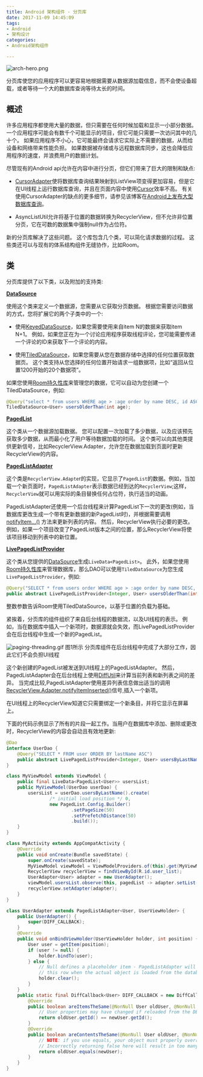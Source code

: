 ```yaml
---
title: Android 架构组件 - 分页库
date: 2017-11-09 14:45:09
tags:
- Android
- 架构设计
categories:
- Android架构组件

---
```


![arch-hero.png](https://developer.android.google.cn/topic/images/arch/hero/arch-hero.png)

分页库使您的应用程序可以更容易地根据需要从数据源加载信息，而不会使设备超载，或者等待一个大的数据库查询等待太长的时间。

<!-- more -->

## 概述

许多应用程序都使用大量的数据，但只需要在任何时候加载和显示一小部分数据。
一个应用程序可能会有数千个可能显示的项目，但它可能只需要一次访问其中的几十个。
如果应用程序不小心，它可能最终会请求它实际上不需要的数据，从而给设备和网络带来性能负担。
如果数据被存储或与远程数据库同步，这也会降低应用程序的速度，并浪费用户的数据计划。

尽管现有的Android api允许在内容中进行分页，但它们带来了巨大的限制和缺点:

* [CursorAdapter](https://developer.android.google.cn/reference/android/widget/CursorAdapter.html)使将数据库查询结果映射到ListView项变得更加容易，但是它在UI线程上运行数据库查询，并且在页面内容中使用[Cursor](https://developer.android.google.cn/reference/android/database/Cursor.html)效率不高。
有关使用CursorAdapter的缺点的更多细节，请参见该博客在[Android上发布大型数据库查询](https://medium.com/google-developers/large-database-queries-on-android-cb043ae626e8)。

* AsyncListUtil允许将基于位置的数据转换为RecyclerView，但不允许非位置分页，它在可数的数据集中强制null作为占位符。

新的分页库解决了这些问题。
这个库包含几个类，可以简化请求数据的过程。
这些类还可以与现有的体系结构组件无缝协作，比如Room。

## 类

分页库提供了以下类，以及附加的支持类:

**[DataSource](https://developer.android.google.cn/reference/android/arch/paging/DataSource.html)**

使用这个类来定义一个数据源，您需要从它获取分页数据。
根据您需要访问数据的方式，您将扩展它的两个子类中的一个:

* 使用[KeyedDataSource](https://developer.android.google.cn/reference/android/arch/paging/KeyedDataSource.html)，如果您需要使用来自item N的数据来获取item N+1。
例如，如果您正在为一个讨论应用程序获取线程评论，您可能需要传递一个评论的ID来获取下一个评论的内容。

* 使用[TiledDataSource](https://developer.android.google.cn/reference/android/arch/paging/TiledDataSource.html)，如果您需要从您在数据存储中选择的任何位置获取数据页。
这个类支持从您选择的任何位置开始请求一组数据项，比如“返回从位置1200开始的20个数据项”。

如果您使用[Room持久性库](/2017/11/09/architecture-room/)来管理您的数据，它可以自动为您创建一个TiledDataSource，例如:

```java
@Query("select * from users WHERE age > :age order by name DESC, id ASC")
TiledDataSource<User> usersOlderThan(int age);
```

**[PagedList](https://developer.android.google.cn/reference/android/arch/paging/PagedList.html)**

这个类从一个数据源加载数据。
您可以配置一次加载了多少数据，以及应该预先获取多少数据，从而最小化了用户等待数据加载的时间。
这个类可以向其他类提供更新信号，比如RecyclerView.Adapter，允许您在数据加载到页面时更新RecyclerView的内容。

**[PagedListAdapter](https://developer.android.google.cn/reference/android/arch/paging/PagedListAdapter.html)**

这个类是`RecyclerView.Adapte`r的实现，它显示了`PagedList`的数据。例如，当加载一个新页面时，`PagedListAdapter`表示数据已经到达的`RecyclerView`;这样，`RecyclerView`就可以用实际的条目替换任何占位符，执行适当的动画。

PagedListAdapter还使用一个后台线程来计算PagedList下一次的更改(例如，当数据库更改生成一个带有更新数据的新PagedList时)，并根据需要调用[notifyItem…()](https://developer.android.google.cn/reference/android/support/v7/widget/RecyclerView.Adapter.html#notifyItemChanged(int)) 方法来更新列表的内容。
然后，RecyclerView执行必要的更改。
例如，如果一个项目改变了PagedList版本之间的位置，那么RecyclerView将使该项目移动到列表中的新位置。

**[LivePagedListProvider](https://developer.android.google.cn/reference/android/arch/paging/LivePagedListProvider.html)**

这个类从您提供的[DataSource](https://developer.android.google.cn/reference/android/arch/paging/DataSource.html)生成`LiveData<PagedList>`。
此外，如果您使用[Room持久性库](/2017/11/09/architecture-room/)来管理数据库，那么DAO可以使用`TiledDataSource`为您生成`LivePagedListProvider`，例如:

```java
@Query("SELECT * from users order WHERE age > :age order by name DESC, id ASC")
public abstract LivePagedListProvider<Integer, User> usersOlderThan(int age);
```

整数参数告诉Room使用TiledDataSource，以基于位置的负载为基础。

紧挨着，分页库的组件组织了来自后台线程的数据流，以及UI线程的表示。
例如，当在数据库中插入一个新项时，数据源就会失效，而LivePagedListProvider会在后台线程中生成一个新的PagedList。

![paging-threading.gif](https://developer.android.google.cn/images/topic/libraries/architecture/paging-threading.gif)
	图1所示 分页库组件在后台线程中完成了大部分工作，因此它们不会负担UI线程

这个新创建的PagedList被发送到UI线程上的PagedListAdapter。
然后，PagedListAdapter会在后台线程上使用[DiffUtil](https://developer.android.google.cn/reference/android/support/v7/util/DiffUtil.html)来计算当前列表和新列表之间的差异。
当完成比较,PagedListAdapter使用差异列表信息做出适当的调用[RecyclerView.Adapter.notifyItemInserted()](https://developer.android.google.cn/reference/android/support/v7/widget/RecyclerView.Adapter.html#notifyItemInserted(int))信号,插入一个新项。

在UI线程上的RecyclerView知道它只需要绑定一个新条目，并将它显示在屏幕上。

下面的代码示例显示了所有的片段一起工作。当用户在数据库中添加、删除或更改时，RecyclerView的内容会自动且有效地更新:

```java
@Dao
interface UserDao {
    @Query("SELECT * FROM user ORDER BY lastName ASC")
    public abstract LivePagedListProvider<Integer, User> usersByLastName();
}

class MyViewModel extends ViewModel {
    public final LiveData<PagedList<User>> usersList;
    public MyViewModel(UserDao userDao) {
        usersList = userDao.usersByLastName().create(
                /* initial load position */ 0,
                new PagedList.Config.Builder()
                        .setPageSize(50)
                        .setPrefetchDistance(50)
                        .build());
    }
}

class MyActivity extends AppCompatActivity {
    @Override
    public void onCreate(Bundle savedState) {
        super.onCreate(savedState);
        MyViewModel viewModel = ViewModelProviders.of(this).get(MyViewModel.class);
        RecyclerView recyclerView = findViewById(R.id.user_list);
        UserAdapter<User> adapter = new UserAdapter();
        viewModel.usersList.observe(this, pagedList -> adapter.setList(pagedList));
        recyclerView.setAdapter(adapter);
    }
}

class UserAdapter extends PagedListAdapter<User, UserViewHolder> {
    public UserAdapter() {
        super(DIFF_CALLBACK);
    }
    @Override
    public void onBindViewHolder(UserViewHolder holder, int position) {
        User user = getItem(position);
        if (user != null) {
            holder.bindTo(user);
        } else {
            // Null defines a placeholder item - PagedListAdapter will automatically invalidate
            // this row when the actual object is loaded from the database
            holder.clear();
        }
    }
    public static final DiffCallback<User> DIFF_CALLBACK = new DiffCallback<User>() {
        @Override
        public boolean areItemsTheSame(@NonNull User oldUser, @NonNull User newUser) {
            // User properties may have changed if reloaded from the DB, but ID is fixed
            return oldUser.getId() == newUser.getId();
        }
        @Override
        public boolean areContentsTheSame(@NonNull User oldUser, @NonNull User newUser) {
            // NOTE: if you use equals, your object must properly override Object#equals()
            // Incorrectly returning false here will result in too many animations.
            return oldUser.equals(newUser);
        }
    }
}
```

